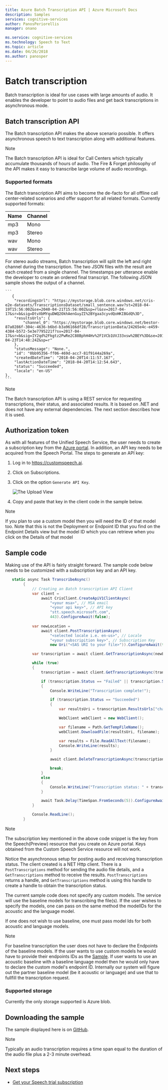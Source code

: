 ```yaml
---
title: Azure Batch Transcription API | Azure Microsoft Docs
description: Samples
services: cognitive-services
author: PanosPeriorellis
manager: onano

ms.service: cognitive-services
ms.technology: Speech to Text
ms.topic: article
ms.date: 04/26/2018
ms.author: panosper
---
```


# Batch transcription

Batch transcription is ideal for use cases with large amounts of audio. It enables the developer to point to audio files and get back transcriptions in asynchronous mode.

## Batch transcription API

The Batch transcription API makes the above scenario possible. It offers asynchronous speech to text transcription along with additional features.

> [!NOTE]
> The Batch transcription API is ideal for Call Centers which typically accumulate thousands of hours of audio. The Fire & Forget philosophy of the API makes it easy to transcribe large volume of audio recordings.

### Supported formats

The Batch transcription API aims to become the de-facto for all offline call center-related scenarios and offer support for all related formats. Currently supported formats:

Name| Channel  |
----|----------|
mp3 |   Mono   |   
mp3 |  Stereo  | 
wav |   Mono   |
wav |  Stereo  |

For stereo audio streams, Batch transcription will split the left and right channel during the transcription. The two JSON files with the result are each created from a single channel. The timestamps per utterance enable the developer to create an ordered final transcript. The following JSON sample shows the output of a channel.

    ```
       {
        "recordingsUrl": "https://mystorage.blob.core.windows.net/cris-e2e-datasets/TranscriptionsDataset/small_sentence.wav?st=2018-04-19T15:56:00Z&se=2040-04-21T15:56:00Z&sp=rl&sv=2017-04-17&sr=b&sig=DtvXbMYquDWQ2OkhAenGuyZI%2BYgaa3cyvdQoHKIBGdQ%3D",
        "resultsUrls": {
            "channel_0": "https://mystorage.blob.core.windows.net/bestor-87a0286f-304c-4636-b6bd-b3a96166df28/TranscriptionData/24265e4c-e459-4384-b572-5e3e7795221f?sv=2017-04-17&sr=b&sig=IY2qd%2Fkgtz2PwRe2C88BphH4Hv%2F1VCb1UVJ33xsw%2BEY%3D&se=2018-04-23T14:48:24Z&sp=r"
        },
        "statusMessage": "None.",
        "id": "0bb95356-ff06-469d-acc7-81f9144a269a",
        "createdDateTime": "2018-04-20T14:11:57.167",
        "lastActionDateTime": "2018-04-20T14:12:54.643",
        "status": "Succeeded",
        "locale": "en-US"
    },
    ```

> [!NOTE]
> The Batch transcription API is using a REST service for requesting transcriptions, their status, and associated results. It is based on .NET and does not have any external dependencies. The next section describes how it is used.

## Authorization token

As with all features of the Unified Speech Service, the user needs to create a subscription key from the [Azure portal](https://portal.azure.com). In addition, an API key needs to be acquired from the Speech Portal. The steps to generate an API key:

1. Log in to https://customspeech.ai.

2. Click on Subscriptions.

3. Click on the option `Generate API Key`.

    ![The Upload View](media/stt/Subscriptions.jpg)

4. Copy and paste that key in the client code in the sample below.

> [!NOTE]
> If you plan to use a custom model then you will need the ID of that model too. Note that this is not the Deployment or Endpoint ID that you find on the Endpoint Details view but the model ID which you can retrieve when you click on the Details of that model

## Sample code

Making use of the API is fairly straight forward. The sample code below needs to be customized with a subscription key and an API key.

```cs
   static async Task TranscribeAsync()
        { 
            // Creating an Batch transcription API Client
            var client = 
                await CrisClient.CreateApiV1ClientAsync(
                    "<your msa>", // MSA email
                    "<your api key>", // API key
                    "stt.speech.microsoft.com",
                    443).ConfigureAwait(false);
            
            var newLocation = 
                await client.PostTranscriptionAsync(
                    "<selected locale i.e. en-us>", // Locale 
                    "<your subscripition key>", // Subscription Key
                    new Uri("<SAS URI to your file>")).ConfigureAwait(false);

            var transcription = await client.GetTranscriptionAsync(newLocation).ConfigureAwait(false);

            while (true)
            {
                transcription = await client.GetTranscriptionAsync(transcription.Id).ConfigureAwait(false);

                if (transcription.Status == "Failed" || transcription.Status == "Succeeded")
                {
                    Console.WriteLine("Transcription complete!");

                    if (transcription.Status == "Succeeded")
                    {
                        var resultsUri = transcription.ResultsUrls["channel_0"];

                        WebClient webClient = new WebClient();

                        var filename = Path.GetTempFileName();
                        webClient.DownloadFile(resultsUri, filename);

                        var results = File.ReadAllText(filename);
                        Console.WriteLine(results);
                    }

                    await client.DeleteTranscriptionAsync(transcription.Id).ConfigureAwait(false);

                    break;
                }
                else
                {
                    Console.WriteLine("Transcription status: " + transcription.Status);
                }

                await Task.Delay(TimeSpan.FromSeconds(5)).ConfigureAwait(false);
            }

            Console.ReadLine();
        }
```

> [!NOTE]
> The subscription key mentioned in the above code snippet is the key from the Speech(Preview) resource that you create on Azure portal. Keys obtained from the Custom Speech Service resource will not work.


Notice the asynchronous setup for posting audio and receiving transcription status. The client created is a NET Http client. There is a `PostTranscriptions` method for sending the audio file details, and a `GetTranscriptions` method to receive the results. `PostTranscriptions` returns a handle, and  `GetTranscriptions` method is using this handle to create a handle to obtain the transcription status.

The current sample code does not specify any custom models. The service will use the baseline models for transcribing the file(s). If the user wishes to specify the models, one can pass on the same method the modelIDs for the acoustic and the language model. 

If one does not wish to use baseline, one must pass model Ids for both acoustic and language models.

> [!NOTE]
> For baseline transcription the user does not have to declare the Endpoints of the baseline models. If the user wants to use custom models he would have to provide their endpoints IDs as the [Sample](https://github.com/PanosPeriorellis/Speech_Service-BatchTranscriptionAPI). If user wants to use an acoustic baseline with a baseline language model then he would only have to declare the custom model's endpoint ID. Internally our system will figure out the partner baseline model (be it acoustic or language) and use that to fullfill the transcription request.

### Supported storage

Currently the only storage supported is Azure blob.

## Downloading the sample

The sample displayed here is on [GitHub](https://github.com/PanosPeriorellis/Speech_Service-BatchTranscriptionAPI).

> [!NOTE]
> Typically an audio transcription requires a time span equal to the duration of the audio file plus a 2-3 minute overhead.

## Next steps

* [Get your Speech trial subscription](https://azure.microsoft.com/try/cognitive-services/)
